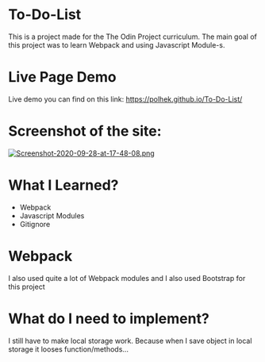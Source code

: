 # To-Do-List


This is a project made for the The Odin Project curriculum. The main goal of this project was to learn Webpack and using Javascript Module-s. 

# Live Page Demo

Live demo you can find on this link: https://polhek.github.io/To-Do-List/

# Screenshot of the site: 
[![Screenshot-2020-09-28-at-17-48-08.png](https://i.postimg.cc/q71x0VQf/Screenshot-2020-09-28-at-17-48-08.png)](https://postimg.cc/nsQDYW6T)

# What I Learned?
- Webpack
- Javascript Modules
- Gitignore

# Webpack
I also used quite a lot of Webpack modules and I also used Bootstrap for this project

# What do I need to implement?

I still have to make local storage work. Because when I save object in local storage it looses function/methods...
